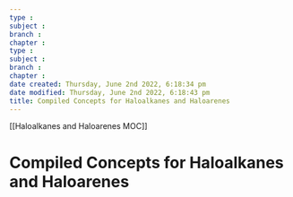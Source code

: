 ```yaml
---
type : 
subject : 
branch :
chapter :
type : 
subject : 
branch :
chapter :
date created: Thursday, June 2nd 2022, 6:18:34 pm
date modified: Thursday, June 2nd 2022, 6:18:43 pm
title: Compiled Concepts for Haloalkanes and Haloarenes
---
```

[[Haloalkanes and Haloarenes MOC]]

# Compiled Concepts for Haloalkanes and Haloarenes
